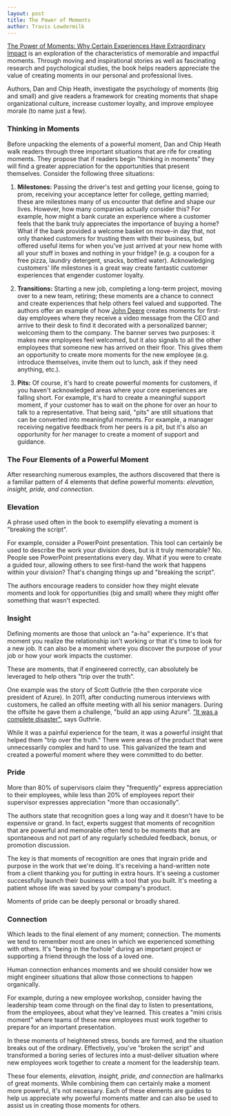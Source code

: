 ```yaml
---
layout: post
title: The Power of Moments
author: Travis Lowdermilk
---
```

[The Power of Moments: Why Certain Experiences Have Extraordinary Impact](https://smile.amazon.com/Power-Moments-Certain-Experiences-Extraordinary/dp/1501147765/ref=sr_1_3?ie=UTF8&qid=1548616889&sr=8-3, "The Power of Moments: Why Certain Experiences Have Extraordinary Impact") is an exploration of the characteristics of memorable and impactful moments. Through moving and inspirational stories as well as fascinating research and psychological studies, the book helps readers appreciate the value of creating moments in our personal and professional lives.

Authors, Dan and Chip Heath, investigate the psychology of moments (big and small) and give readers a framework for creating moments that shape organizational culture, increase customer loyalty, and improve employee morale (to name just a few).

### Thinking in Moments ###
Before unpacking the elements of a powerful moment, Dan and Chip Heath walk readers through three important situations that are rife for creating moments. They propose that if readers begin "thinking in moments" they will find a greater appreciation for the opportunities that present themselves. Consider the following three situations:

1. **Milestones:** Passing the driver's test and getting your license, going to prom, receiving your acceptance letter for college, getting married; these are milestones many of us encounter that define and shape our lives. However, how many companies actually consider this? For example, how might a bank curate an experience where a customer feels that the bank truly appreciates the importance of buying a home? What if the bank provided a welcome basket on move-in day that, not only thanked customers for trusting them with their business, but offered useful items for when you've just arrived at your new home with all your stuff in boxes and nothing in your fridge? (e.g. a coupon for a free pizza, laundry detergent, snacks, bottled water). Acknowledging customers' life milestones is a great way create fantastic customer experiences that engender customer loyalty.

2. **Transitions:** Starting a new job, completing a long-term project, moving over to a new team, retiring; these moments are a chance to connect and create experiences that help others feel valued and supported. The authors offer an example of how [John Deere](http://www.deere.com, "John Deere") creates moments for first-day employees where they receive a video message from the CEO and arrive to their desk to find it decorated with a personalized banner; welcoming them to the company. The banner serves two purposes: it makes new employees feel welcomed, but it also signals to all the other employees that someone new has arrived on their floor. This gives them an opportunity to create more moments for the new employee (e.g. introduce themselves, invite them out to lunch, ask if they need anything, etc.).

3. **Pits:** Of course, it's hard to create powerful moments for customers, if you haven't acknowledged areas where your core experiences are falling short. For example, it's hard to create a meaningful support moment, if your customer has to wait on the phone for over an hour to talk to a representative. That being said, "pits" are still situations that can be converted into meaningful moments. For example, a manager receiving negative feedback from her peers is a pit, but it's also an opportunity for _her_ manager to create a moment of support and guidance.

### The Four Elements of a Powerful Moment ###
After researching numerous examples, the authors discovered that there is a familiar pattern of 4 elements that define powerful moments: _elevation, insight, pride, and connection_.

### Elevation ###
A phrase used often in the book to exemplify elevating a moment is "breaking the script".

For example, consider a PowerPoint presentation. This tool can certainly be used to describe the work your division does, but is it truly memorable? No. People see PowerPoint presentations every day. What if you were to create a guided _tour_, allowing others to see first-hand the work that happens within your division? That's changing things up and "breaking the script".

The authors encourage readers to consider how they might elevate moments and look for opportunities (big and small) where they might offer something that wasn't expected.

### Insight ###
Defining moments are those that unlock an "a-ha" experience. It's that moment you realize the relationship isn't working or that it's time to look for a new job. It can also be a moment where you discover the purpose of your job or how your work impacts the customer.

These are moments, that if engineered correctly, can absolutely be leveraged to help others "trip over the truth".

One example was the story of Scott Guthrie (the then corporate vice president of Azure). In 2011, after conducting numerous interviews with customers, he called an offsite meeting with all his senior managers. During the offsite he gave them a challenge, "build an app using Azure". 
["It was a complete disaster"](http://fortune.com/microsoft-fortune-500-cloud-computing, "It was a complete disaster"), says Guthrie.

While it was a painful experience for the team, it was a powerful insight that helped them "trip over the truth." There were areas of the product that were unnecessarily complex and hard to use. This galvanized the team and created a powerful moment where they were committed to do better.

### Pride ###
More than 80% of supervisors claim they "frequently" express appreciation to their employees, while less than 20% of employees report their supervisor expresses appreciation "more than occasionally".

The authors state that recognition goes a long way and it doesn't have to be expensive or grand. In fact, experts suggest that moments of recognition that are powerful and memorable often tend to be moments that are spontaneous and not part of any regularly scheduled feedback, bonus, or promotion discussion.

The key is that moments of recognition are ones that ingrain pride and purpose in the work that we're doing. It's receiving a hand-written note from a client thanking you for putting in extra hours. It's seeing a customer successfully launch their business with a tool that you built. It's meeting a patient whose life was saved by your company's product.

Moments of pride can be deeply personal or broadly shared.

### Connection ###
Which leads to the final element of any moment; connection. The moments we tend to remember most are ones in which we experienced something with others. It's "being in the foxhole" during an important project or supporting a friend through the loss of a loved one.

Human connection enhances moments and we should consider how we might engineer situations that allow those connections to happen organically.

For example, during a new employee workshop, consider having the leadership team come through on the final day to listen to presentations, from the employees, about what they've learned. This creates a "mini crisis moment" where teams of these new employees must work together to prepare for an important presentation. 

In these moments of heightened stress, bonds are formed, and the situation breaks out of the ordinary. Effectively, you've "broken the script" and transformed a boring series of lectures into a must-deliver situation where new employees work together to create a moment for the leadership team.

These four elements, _elevation, insight, pride, and connection_ are hallmarks of great moments. While combining them can certainly make a moment more powerful, it's not necessary. Each of these elements are guides to help us appreciate why powerful moments matter and can also be used to assist us in creating those moments for others.